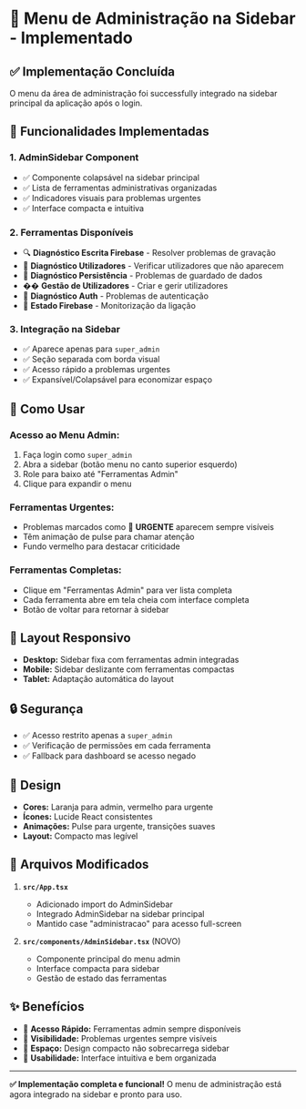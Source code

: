 # 🔧 Menu de Administração na Sidebar - Implementado

## ✅ **Implementação Concluída**

O menu da área de administração foi successfully integrado na sidebar principal da aplicação após o login.

## 🎯 **Funcionalidades Implementadas**

### **1. AdminSidebar Component**

- ✅ Componente colapsável na sidebar principal
- ✅ Lista de ferramentas administrativas organizadas
- ✅ Indicadores visuais para problemas urgentes
- ✅ Interface compacta e intuitiva

### **2. Ferramentas Disponíveis**

- 🔍 **Diagnóstico Escrita Firebase** - Resolver problemas de gravação
- 👥 **Diagnóstico Utilizadores** - Verificar utilizadores que não aparecem
- 💾 **Diagnóstico Persistência** - Problemas de guardado de dados
- ��️ **Gestão de Utilizadores** - Criar e gerir utilizadores
- 🔐 **Diagnóstico Auth** - Problemas de autenticação
- 📡 **Estado Firebase** - Monitorização da ligação

### **3. Integração na Sidebar**

- ✅ Aparece apenas para `super_admin`
- ✅ Seção separada com borda visual
- ✅ Acesso rápido a problemas urgentes
- ✅ Expansível/Colapsável para economizar espaço

## 🚀 **Como Usar**

### **Acesso ao Menu Admin:**

1. Faça login como `super_admin`
2. Abra a sidebar (botão menu no canto superior esquerdo)
3. Role para baixo até "Ferramentas Admin"
4. Clique para expandir o menu

### **Ferramentas Urgentes:**

- Problemas marcados como 🚨 **URGENTE** aparecem sempre visíveis
- Têm animação de pulse para chamar atenção
- Fundo vermelho para destacar criticidade

### **Ferramentas Completas:**

- Clique em "Ferramentas Admin" para ver lista completa
- Cada ferramenta abre em tela cheia com interface completa
- Botão de voltar para retornar à sidebar

## 📱 **Layout Responsivo**

- **Desktop:** Sidebar fixa com ferramentas admin integradas
- **Mobile:** Sidebar deslizante com ferramentas compactas
- **Tablet:** Adaptação automática do layout

## 🔒 **Segurança**

- ✅ Acesso restrito apenas a `super_admin`
- ✅ Verificação de permissões em cada ferramenta
- ✅ Fallback para dashboard se acesso negado

## 🎨 **Design**

- **Cores:** Laranja para admin, vermelho para urgente
- **Ícones:** Lucide React consistentes
- **Animações:** Pulse para urgente, transições suaves
- **Layout:** Compacto mas legível

## 📝 **Arquivos Modificados**

1. **`src/App.tsx`**

   - Adicionado import do AdminSidebar
   - Integrado AdminSidebar na sidebar principal
   - Mantido case "administracao" para acesso full-screen

2. **`src/components/AdminSidebar.tsx`** (NOVO)
   - Componente principal do menu admin
   - Interface compacta para sidebar
   - Gestão de estado das ferramentas

## ✨ **Benefícios**

- 🎯 **Acesso Rápido:** Ferramentas admin sempre disponíveis
- 🚨 **Visibilidade:** Problemas urgentes sempre visíveis
- 💾 **Espaço:** Design compacto não sobrecarrega sidebar
- 🔧 **Usabilidade:** Interface intuitiva e bem organizada

---

**✅ Implementação completa e funcional!**
O menu de administração está agora integrado na sidebar e pronto para uso.
